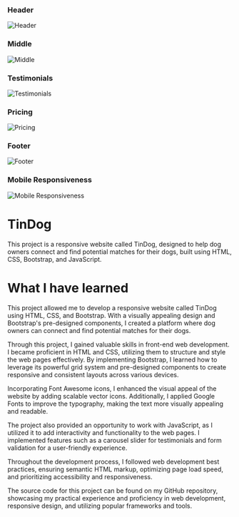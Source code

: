 ### Header
![Header](https://github.com/teodoraspirovska/TinDog/assets/133661233/f1b1662d-705b-4837-ab8f-fe6f244405db)

### Middle
![Middle](https://github.com/teodoraspirovska/TinDog/assets/133661233/46ac5bc5-6175-45b3-88e4-0883a3895dc5)

### Testimonials
![Testimonials](https://github.com/teodoraspirovska/TinDog/assets/133661233/e8c586be-639f-492a-ae15-e38db1ef7ec2)

### Pricing
![Pricing](https://github.com/teodoraspirovska/TinDog/assets/133661233/79216ad7-e362-4d51-bd37-73958b6d4f14)

### Footer
![Footer](https://github.com/teodoraspirovska/TinDog/assets/133661233/064cc7a6-ebf2-4d99-802a-a2f4e011022c)

### Mobile Responsiveness
![Mobile Responsiveness](https://github.com/teodoraspirovska/TinDog/assets/133661233/67ecfe24-4f71-41af-83cc-b9e597f08e29)


# TinDog
This project is a responsive website called TinDog, designed to help dog owners connect and find potential matches for their dogs, built using HTML, CSS, Bootstrap, and JavaScript.

# What I have learned
This project allowed me to develop a responsive website called TinDog using HTML, CSS, and Bootstrap. With a visually appealing design and Bootstrap's pre-designed components, I created a platform where dog owners can connect and find potential matches for their dogs.

Through this project, I gained valuable skills in front-end web development. I became proficient in HTML and CSS, utilizing them to structure and style the web pages effectively. By implementing Bootstrap, I learned how to leverage its powerful grid system and pre-designed components to create responsive and consistent layouts across various devices.

Incorporating Font Awesome icons, I enhanced the visual appeal of the website by adding scalable vector icons. Additionally, I applied Google Fonts to improve the typography, making the text more visually appealing and readable.

The project also provided an opportunity to work with JavaScript, as I utilized it to add interactivity and functionality to the web pages. I implemented features such as a carousel slider for testimonials and form validation for a user-friendly experience.

Throughout the development process, I followed web development best practices, ensuring semantic HTML markup, optimizing page load speed, and prioritizing accessibility and responsiveness. 

The source code for this project can be found on my GitHub repository, showcasing my practical experience and proficiency in web development, responsive design, and utilizing popular frameworks and tools.
